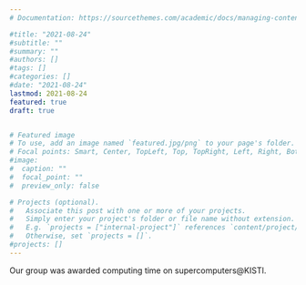 ```yaml
---
# Documentation: https://sourcethemes.com/academic/docs/managing-content/

#title: "2021-08-24"
#subtitle: ""
#summary: ""
#authors: []
#tags: []
#categories: []
#date: "2021-08-24"
lastmod: 2021-08-24
featured: true
draft: true


# Featured image
# To use, add an image named `featured.jpg/png` to your page's folder.
# Focal points: Smart, Center, TopLeft, Top, TopRight, Left, Right, BottomLeft, Bottom, BottomRight.
#image:
#  caption: ""
#  focal_point: ""
#  preview_only: false

# Projects (optional).
#   Associate this post with one or more of your projects.
#   Simply enter your project's folder or file name without extension.
#   E.g. `projects = ["internal-project"]` references `content/project/deep-learning/index.md`.
#   Otherwise, set `projects = []`.
#projects: []
---
```


Our group was awarded computing time on supercomputers@KISTI. 

